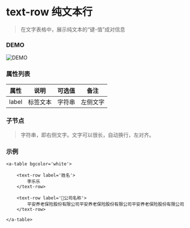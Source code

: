 # text-row 纯文本行
> 在文字表格中，展示纯文本的“键-值”成对信息

### DEMO
![DEMO](https://ohc0dpsgs.qnssl.com/image/service/serviceBanner.jpg)

### 属性列表

属性 | 说明 | 可选值 | 备注 
--- | --- | --- | ---
label | 标签文本 | 字符串 | 左侧文字


### 子节点
> 字符串，即右侧文字。文字可以很长，自动换行，左对齐。

### 示例
```
<a-table bgcolor='white'>

    <text-row label='姓名'>
        李乐乐
    </text-row>

    <text-row label='公司名称'>
        平安养老保险股份有限公司平安养老保险股份有限公司平安养老保险股份有限公司
    </text-row>
    
</a-table>
```

### &nbsp;